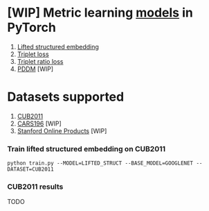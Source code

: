 # [WIP] Metric learning [models](./model.py) in PyTorch
1. [Lifted structured embedding](https://arxiv.org/abs/1511.06452)
2. [Triplet loss](https://arxiv.org/abs/1503.03832)
3. [Triplet ratio loss](https://arxiv.org/abs/1502.05908)
4. [PDDM](https://arxiv.org/abs/1610.08904) [WIP]

# Datasets supported
1. [CUB2011](http://www.vision.caltech.edu/visipedia/CUB-200-2011.html)
2. [CARS196](http://ai.stanford.edu/~jkrause/cars/car_dataset.html) [WIP]
3. [Stanford Online Products](http://cvgl.stanford.edu/projects/lifted_struct/) [WIP]

### Train lifted structured embedding on CUB2011
```shell
python train.py --MODEL=LIFTED_STRUCT --BASE_MODEL=GOOGLENET --DATASET=CUB2011
```

### CUB2011 results
TODO
